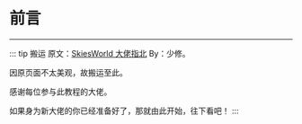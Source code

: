 # 前言

---
::: tip 搬运
原文：[SkiesWorld 大佬指北](https://help.skiesworld.com/) By：少修。

因原页面不太美观，故搬运至此。

感谢每位参与此教程的大佬。

如果身为新大佬的你已经准备好了，那就由此开始，往下看吧！
:::
